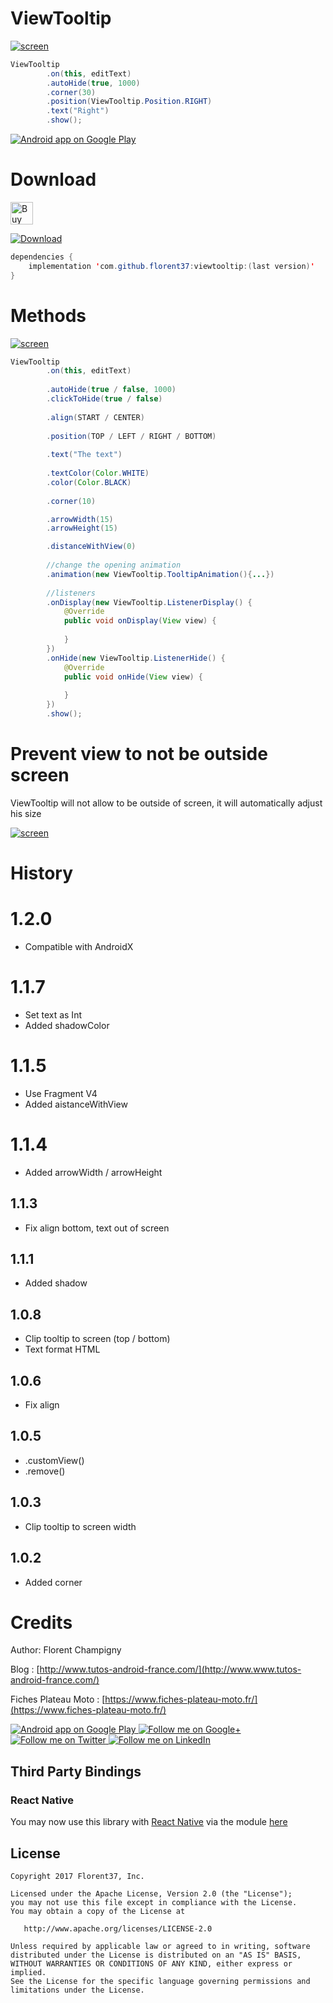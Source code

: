 # ViewTooltip

[![screen](https://raw.githubusercontent.com/florent37/ViewTooltip/master/medias/with_border.gif)](https://www.github.com/florent37/ViewTooltip)

```java
ViewTooltip
        .on(this, editText)
        .autoHide(true, 1000)
        .corner(30)
        .position(ViewTooltip.Position.RIGHT)
        .text("Right")
        .show();
```

<a href="https://goo.gl/WXW8Dc">
  <img alt="Android app on Google Play" src="https://developer.android.com/images/brand/en_app_rgb_wo_45.png" />
</a>


# Download

<a href='https://ko-fi.com/A160LCC' target='_blank'><img height='36' style='border:0px;height:36px;' src='https://az743702.vo.msecnd.net/cdn/kofi1.png?v=0' border='0' alt='Buy Me a Coffee at ko-fi.com' /></a>

[ ![Download](https://api.bintray.com/packages/florent37/maven/viewtooltip/images/download.svg) ](https://bintray.com/florent37/maven/viewtooltip/_latestVersion)
```java
dependencies {
    implementation 'com.github.florent37:viewtooltip:(last version)'
}
```

# Methods

[![screen](https://raw.githubusercontent.com/florent37/ViewTooltip/master/medias/autoHide.gif)](https://www.github.com/florent37/ViewTooltip)

```java
ViewTooltip
        .on(this, editText)
        
        .autoHide(true / false, 1000)
        .clickToHide(true / false)
        
        .align(START / CENTER)
        
        .position(TOP / LEFT / RIGHT / BOTTOM)
        
        .text("The text")
        
        .textColor(Color.WHITE)
        .color(Color.BLACK)
        
        .corner(10)

        .arrowWidth(15)
        .arrowHeight(15)

        .distanceWithView(0)
        
        //change the opening animation
        .animation(new ViewTooltip.TooltipAnimation(){...})
        
        //listeners
        .onDisplay(new ViewTooltip.ListenerDisplay() {
            @Override
            public void onDisplay(View view) {
                
            }
        })
        .onHide(new ViewTooltip.ListenerHide() {
            @Override
            public void onHide(View view) {
                
            }
        })
        .show();
```

# Prevent view to not be outside screen

ViewTooltip will not allow to be outside of screen,
it will automatically adjust his size

[![screen](https://raw.githubusercontent.com/florent37/ViewTooltip/master/medias/clip_screen_large.gif)](https://www.github.com/florent37/ViewTooltip)

# History

# 1.2.0
- Compatible with AndroidX

# 1.1.7
- Set text as Int
- Added shadowColor

# 1.1.5
- Use Fragment V4
- Added aistanceWithView

# 1.1.4
- Added arrowWidth / arrowHeight

## 1.1.3
- Fix align bottom, text out of screen

## 1.1.1
- Added shadow

## 1.0.8 
- Clip tooltip to screen (top / bottom) 
- Text format HTML

## 1.0.6 
- Fix align 

## 1.0.5
- .customView()
- .remove()

## 1.0.3
- Clip tooltip to screen width

## 1.0.2
- Added corner

# Credits   

Author: Florent Champigny 

Blog : [http://www.tutos-android-france.com/](http://www.www.tutos-android-france.com/)

Fiches Plateau Moto : [https://www.fiches-plateau-moto.fr/](https://www.fiches-plateau-moto.fr/)

<a href="https://goo.gl/WXW8Dc">
  <img alt="Android app on Google Play" src="https://developer.android.com/images/brand/en_app_rgb_wo_45.png" />
</a>

<a href="https://plus.google.com/+florentchampigny">
  <img alt="Follow me on Google+"
       src="https://raw.githubusercontent.com/florent37/DaVinci/master/mobile/src/main/res/drawable-hdpi/gplus.png" />
</a>
<a href="https://twitter.com/florent_champ">
  <img alt="Follow me on Twitter"
       src="https://raw.githubusercontent.com/florent37/DaVinci/master/mobile/src/main/res/drawable-hdpi/twitter.png" />
</a>
<a href="https://www.linkedin.com/in/florentchampigny">
  <img alt="Follow me on LinkedIn"
       src="https://raw.githubusercontent.com/florent37/DaVinci/master/mobile/src/main/res/drawable-hdpi/linkedin.png" />
</a>


## Third Party Bindings

### React Native
You may now use this library with [React Native](https://github.com/facebook/react-native) via the module [here](https://github.com/prscX/react-native-tooltips)


License
--------

    Copyright 2017 Florent37, Inc.

    Licensed under the Apache License, Version 2.0 (the "License");
    you may not use this file except in compliance with the License.
    You may obtain a copy of the License at

       http://www.apache.org/licenses/LICENSE-2.0

    Unless required by applicable law or agreed to in writing, software
    distributed under the License is distributed on an "AS IS" BASIS,
    WITHOUT WARRANTIES OR CONDITIONS OF ANY KIND, either express or implied.
    See the License for the specific language governing permissions and
    limitations under the License.
